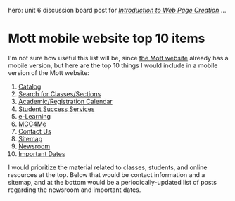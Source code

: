 hero: unit 6 discussion board post for <em><a href="../MCC-COMW100">Introduction to Web Page Creation</a></em>
...

# Mott mobile website top 10 items

I'm not sure how useful this list will be, since [the Mott website](https://www.mcc.edu/) already has a mobile version, but here are the top 10 things I would include in a mobile version of the Mott website:

1. [Catalog](https://www.mcc.edu/catalog/index.shtml)
2. [Search for Classes/Sections](https://www.mcc.edu/registration/reg-search-for-classes-sections.shtml)
3. [Academic/Registration Calendar](https://www.mcc.edu/academics/acad_calendar.shtml)
4. [Student Success Services](https://www.mcc.edu/student_services/ss_index.shtml)
5. [e-Learning](https://www.mcc.edu/elearning/index.shtml)
6. [MCC4Me](https://4me.mcc.edu/)
7. [Contact Us](https://www.mcc.edu/mcc_contact.shtml)
8. [Sitemap](https://www.mcc.edu/mcc_sitemap.shtml)
9. [Newsroom](https://www.mcc.edu/newsroom/)
10. [Important Dates](https://www.mcc.edu/important_dates/)

I would prioritize the material related to classes, students, and online resources at the top. Below that would be contact information and a sitemap, and at the bottom would be a periodically-updated list of posts regarding the newsroom and important dates.
